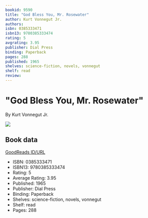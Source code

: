 ```yaml
---
bookid: 9590
title: "God Bless You, Mr. Rosewater"
author: Kurt Vonnegut Jr.
authors: 
isbn: 0385333471
isbn13: 9780385333474
rating: 5
avgrating: 3.95
publisher: Dial Press
binding: Paperback
pages: 288
published: 1965
shelves: science-fiction, novels, vonnegut
shelf: read
review: 
---
```


# "God Bless You, Mr. Rosewater"

By Kurt Vonnegut Jr.

![](https://i.gr-assets.com/images/S/compressed.photo.goodreads.com/books/1388200987l/9590.jpg)

## Book data

[GoodReads ID/URL](https://www.goodreads.com/book/show/9590)

- ISBN: 0385333471
- ISBN13: 9780385333474
- Rating: 5
- Average Rating: 3.95
- Published: 1965
- Publisher: Dial Press
- Binding: Paperback
- Shelves: science-fiction, novels, vonnegut
- Shelf: read
- Pages: 288

